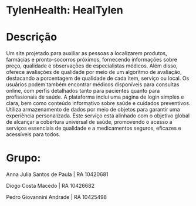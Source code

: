 # TylenHealth: HealTylen

# Descrição
Um site projetado para auxiliar as pessoas a localizarem produtos, farmácias e pronto-socorros próximos, fornecendo informações sobre preço, qualidade e observações de especialistas médicos. Além disso, oferece avaliações de qualidade por meio de um algoritmo de avaliação, destacando a porcentagem de qualidade de cada item, serviço ou local. Os usuários podem também encontrar médicos disponíveis para consultas online, com perfis detalhados tanto para pacientes quanto para profissionais de saúde. A plataforma inclui uma página de login simples e clara, bem como conteúdo informativo sobre saúde e cuidados preventivos. Utiliza armazenamento de dados por meio de objetos para garantir uma experiência personalizada. Este serviço está alinhado com o objetivo global de alcançar a cobertura universal de saúde, promovendo o acesso a serviços essenciais de qualidade e a medicamentos seguros, eficazes e acessíveis para todos.
# Grupo:
Anna Julia Santos de Paula | RA 10420681

Diogo Costa Macedo | RA 10426682

Pedro Giovannini Andrade | RA 10425498
